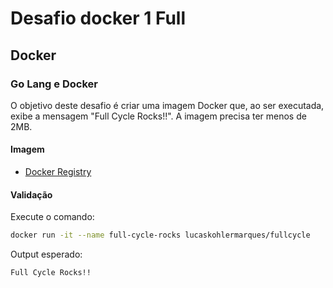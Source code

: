 # Desafio docker 1 Full
## Docker

### Go Lang e Docker

O objetivo deste desafio é criar uma imagem Docker que, ao ser executada, exibe a mensagem "Full Cycle Rocks!!". A imagem precisa ter menos de 2MB.

#### Imagem

- [Docker Registry](https://hub.docker.com/r/lucaskohlermarques/full-cycle-rocks)

#### Validação

Execute o comando:

```bash
docker run -it --name full-cycle-rocks lucaskohlermarques/fullcycle
```

Output esperado:

```bash
Full Cycle Rocks!!
```
